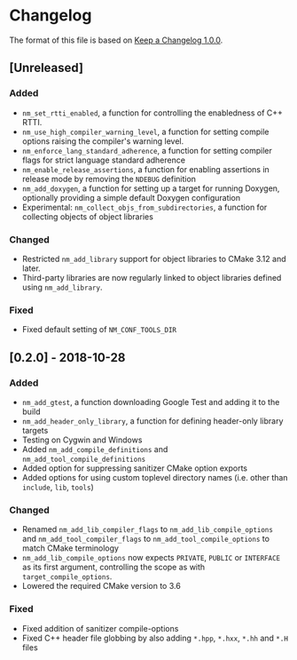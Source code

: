 # Changelog

The format of this file is based on [Keep a Changelog 1.0.0](https://keepachangelog.com/en/1.0.0/).

## [Unreleased]
### Added
- `nm_set_rtti_enabled`, a function for controlling the
enabledness of C++ RTTI.
- `nm_use_high_compiler_warning_level`, a function for setting compile options raising the compiler's
warning level.
- `nm_enforce_lang_standard_adherence`, a function for setting compiler flags
for strict language standard adherence
- `nm_enable_release_assertions`, a function for enabling assertions in release
mode by removing the `NDEBUG` definition
- `nm_add_doxygen`, a function for setting up a target for running Doxygen, optionally providing a simple default Doxygen configuration
- Experimental: `nm_collect_objs_from_subdirectories`, a
function for collecting objects of object libraries

### Changed
- Restricted `nm_add_library` support for object libraries to CMake 3.12 and later.
- Third-party libraries are now regularly linked to object libraries defined
  using `nm_add_library`.

### Fixed
- Fixed default setting of `NM_CONF_TOOLS_DIR`

## [0.2.0] - 2018-10-28
### Added
- `nm_add_gtest`, a function downloading Google Test and
  adding it to the build
- `nm_add_header_only_library`, a function for defining header-only library
  targets
- Testing on Cygwin and Windows
- Added `nm_add_compile_definitions` and `nm_add_tool_compile_definitions`
- Added option for suppressing sanitizer CMake option exports
- Added options for using custom toplevel directory names (i.e. other than
  `include`, `lib`, `tools`)

### Changed
- Renamed `nm_add_lib_compiler_flags` to `nm_add_lib_compile_options` and
  `nm_add_tool_compiler_flags` to `nm_add_tool_compile_options` to match
  CMake terminology
- `nm_add_lib_compile_options` now expects `PRIVATE`,
  `PUBLIC` or `INTERFACE` as its first argument, controlling the scope as
  with `target_compile_options`.
- Lowered the required CMake version to 3.6

### Fixed
- Fixed addition of sanitizer compile-options
- Fixed C++ header file globbing by also adding `*.hpp`,
  `*.hxx`, `*.hh` and `*.H` files
